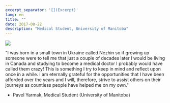 ```yaml
---
excerpt_separator: '[](Excerpt)'
lang: en
title: ""
date: 2017-08-22
description: "Medical Student, University of Manitoba"
---
```


![](images/humans-of-medicine/5th-post.jpg)

"I was born in a small town in Ukraine called Nezhin so if growing up someone were to tell me that just a couple of decades later I would be living in Canada and studying to become a medical doctor I probably would have called them crazy! This is something I try to keep in mind and reflect upon once in a while. I am eternally grateful for the opportunities that I have been afforded over the years and I will, therefore, strive to assist others on their journeys as countless people have helped me on my own."

- Pavel Yarmak, Medical Student (University of Manitoba)